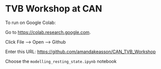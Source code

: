 # TVB Workshop at CAN

To run on Google Colab:  

Go to https://colab.research.google.com.

Click File --> Open --> Github  

Enter this URL: https://github.com/amandakeasson/CAN_TVB_Workshop

Choose the `modelling_resting_state.ipynb` notebook  



